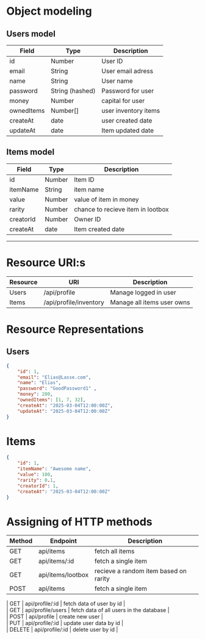 # Object modeling
## Users model
| Field | Type | Description |
| ----------- | ----------- | ----------- |
| id | Number | User ID |
| email | String | User email adress |
| name | String | User name |
| password | String (hashed) | Password for user |
| money | Number | capital for user |
| ownedItems | Number[] | user inventory items |
| createAt | date | user created date |
| updateAt | date | Item updated date |

## Items model
| Field | Type | Description |
| ----------- | ----------- | ----------- |
| id | Number | Item ID |
| itemName | String | item name |
| value | Number | value of item in money |
| rarity | Number | chance to recieve item in lootbox |
| creatorId | Number | Owner ID |
| createAt | date | Item created date |


---
# Resource URI:s
| Resource | URI | Description |
| ----------- | ----------- | ----------- |
| Users | /api/profile | Manage logged in user |
| Items | /api/profile/inventory | Manage all items user owns |



# Resource Representations
## Users
```json
{
    "id": 1, 
    "email": "Elias@Lasse.com",
    "name": "Elias",
    "password": "GoodPassword1" ,
    "money": 200,
    "ownedItems": [1, 7, 32],
    "createAt": "2025-03-04T12:00:00Z",
    "updateAt": "2025-03-04T12:00:00Z"
}
```
# Items
```json
{
    "id": 1, 
    "itemName": "Awesome name",
    "value": 100,
    "rarity": 0.1, 
    "creatorId": 1,
    "createAt": "2025-03-04T12:00:00Z"
}
```
# Assigning of HTTP methods

| Method | Endpoint |Description|
| ----------- | ----------- | ----------- |
| GET | api/items | fetch all items | 
| GET | api/items/:id | fetch a single item |  
| GET | api/items/lootbox | recieve a random item based on rarity |  
| POST | api/items | fetch a single item |


| GET | api/profile/:id | fetch data of user by id |  
| GET | api/profile/users    | fetch data of all users in the database |  
| POST | api/profile | create new user |  
| PUT | api/profile/:id | update user data by id |  
| DELETE | api/profile/:id | delete user by id |  





